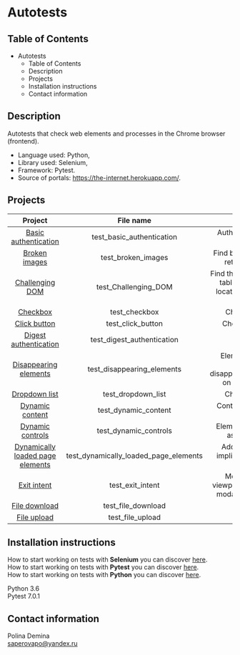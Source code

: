 # Autotests

## Table of Contents

- Autotests
  - Table of Contents
  - Description
  - Projects
  - Installation instructions
  - Contact information
    
## Description
Autotests that check web elements and processes in the Chrome browser (frontend). 
- Language used: Python, 
- Library used: Selenium, 
- Framework: Pytest.
- Source of portals: https://the-internet.herokuapp.com/.

## Projects

| Project | File name    | Description    |
| :-----: | :---: | :---: |
| [Basic authentication](https://github.com/PolinaDem/at_test_selenium_python/blob/main/test_basic_authentication.py) | test_basic_authentication | Authorization via web request |
| [Broken images](https://github.com/PolinaDem/at_test_selenium_python/blob/main/test_broken_images.py) | test_broken_images | Find broken images and return their count |
| [Challenging DOM](https://github.com/PolinaDem/at_test_selenium_python/blob/main/test_Challenging_DOM.py) | test_Challenging_DOM | Find the best locators in a table with no helpful locators, and a canvas element |
| [Checkbox](https://github.com/PolinaDem/at_test_selenium_python/blob/main/test_checkbox.py) | test_checkbox | Check checkbox |
| [Click button](https://github.com/PolinaDem/at_test_selenium_python/blob/main/test_click_button.py) | test_click_button | Check click button |
| [Digest authentication](https://github.com/PolinaDem/at_test_selenium_python/blob/main/test_digest_authentication.py) | test_digest_authentication | - |
| [Disappearing elements](https://github.com/PolinaDem/at_test_selenium_python/blob/main/test_disappearing_elements.py) | test_disappearing_elements | Elements on a page change by disappearing/reappearing on each page load |
| [Dropdown list](https://github.com/PolinaDem/at_test_selenium_python/blob/main/test_dropdown_list.py) | test_dropdown_list | Check dropdown |
| [Dynamic content](https://github.com/PolinaDem/at_test_selenium_python/blob/main/test_dynamic_content.py) | test_dynamic_content | Content updated after refresh |
| [Dynamic controls](https://github.com/PolinaDem/at_test_selenium_python/blob/main/test_dynamic_controls.py) | test_dynamic_controls | Elements are changed asynchronously |
| [Dynamically loaded page elements](https://github.com/PolinaDem/at_test_selenium_python/blob/main/test_dynamically_loaded_page_elements.py) | test_dynamically_loaded_page_elements | Adding explicit and implicit expectation of elements  |
| [Exit intent](https://github.com/PolinaDem/at_test_selenium_python/blob/main/test_exit_intent.py) | test_exit_intent | Mouse out of the viewport pane and see a modal window appear |
| [File download](https://github.com/PolinaDem/at_test_selenium_python/blob/main/test_file_download.py) | test_file_download | - |
| [File upload]() | test_file_upload | - |

## Installation instructions
How to start working on tests with **Selenium** you can discover [here](https://www.selenium.dev/documentation/). \
How to start working on tests with **Pytest** you can discover [here](https://docs.pytest.org/en/7.1.x/announce/release-7.0.1.html). \
How to start working on tests with **Python** you can discover [here](https://docs.python.org/3.6/tutorial/). 

Python 3.6\
Pytest 7.0.1

## Contact information
Polina Demina\
saperovapo@yandex.ru